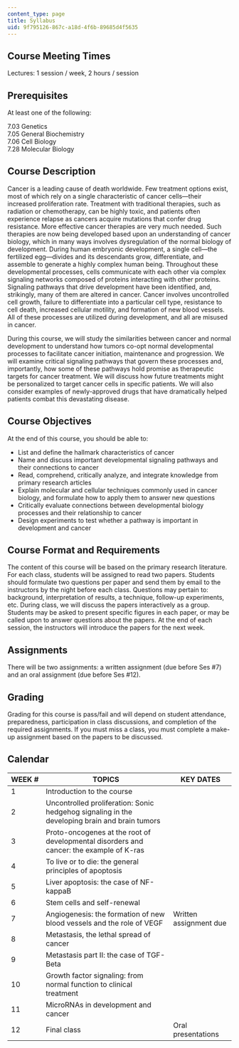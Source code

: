 ```yaml
---
content_type: page
title: Syllabus
uid: 9f795126-867c-a18d-4f6b-89685d4f5635
---
```


Course Meeting Times
--------------------

Lectures: 1 session / week, 2 hours / session

Prerequisites
-------------

At least one of the following:

7.03 Genetics  
7.05 General Biochemistry  
7.06 Cell Biology  
7.28 Molecular Biology

Course Description
------------------

Cancer is a leading cause of death worldwide. Few treatment options exist, most of which rely on a single characteristic of cancer cells—their increased proliferation rate. Treatment with traditional therapies, such as radiation or chemotherapy, can be highly toxic, and patients often experience relapse as cancers acquire mutations that confer drug resistance. More effective cancer therapies are very much needed. Such therapies are now being developed based upon an understanding of cancer biology, which in many ways involves dysregulation of the normal biology of development. During human embryonic development, a single cell—the fertilized egg—divides and its descendants grow, differentiate, and assemble to generate a highly complex human being. Throughout these developmental processes, cells communicate with each other via complex signaling networks composed of proteins interacting with other proteins. Signaling pathways that drive development have been identified, and, strikingly, many of them are altered in cancer. Cancer involves uncontrolled cell growth, failure to differentiate into a particular cell type, resistance to cell death, increased cellular motility, and formation of new blood vessels. All of these processes are utilized during development, and all are misused in cancer.

During this course, we will study the similarities between cancer and normal development to understand how tumors co-opt normal developmental processes to facilitate cancer initiation, maintenance and progression. We will examine critical signaling pathways that govern these processes and, importantly, how some of these pathways hold promise as therapeutic targets for cancer treatment. We will discuss how future treatments might be personalized to target cancer cells in specific patients. We will also consider examples of newly-approved drugs that have dramatically helped patients combat this devastating disease.

Course Objectives
-----------------

At the end of this course, you should be able to:

*   List and define the hallmark characteristics of cancer
*   Name and discuss important developmental signaling pathways and their connections to cancer
*   Read, comprehend, critically analyze, and integrate knowledge from primary research articles
*   Explain molecular and cellular techniques commonly used in cancer biology, and formulate how to apply them to answer new questions
*   Critically evaluate connections between developmental biology processes and their relationship to cancer
*   Design experiments to test whether a pathway is important in development and cancer

Course Format and Requirements
------------------------------

The content of this course will be based on the primary research literature. For each class, students will be assigned to read two papers. Students should formulate two questions per paper and send them by email to the instructors by the night before each class. Questions may pertain to: background, interpretation of results, a technique, follow-up experiments, etc. During class, we will discuss the papers interactively as a group. Students may be asked to present specific figures in each paper, or may be called upon to answer questions about the papers. At the end of each session, the instructors will introduce the papers for the next week.

Assignments
-----------

There will be two assignments: a written assignment (due before Ses #7) and an oral assignment (due before Ses #12).

Grading
-------

Grading for this course is pass/fail and will depend on student attendance, preparedness, participation in class discussions, and completion of the required assignments. If you must miss a class, you must complete a make-up assignment based on the papers to be discussed.

Calendar
--------

| WEEK # | TOPICS | KEY DATES |
| --- | --- | --- |
| 1 | Introduction to the course | &nbsp; |
| 2 | Uncontrolled proliferation: Sonic hedgehog signaling in the developing brain and brain tumors | &nbsp; |
| 3 | Proto-oncogenes at the root of developmental disorders and cancer: the example of K-ras | &nbsp; |
| 4 | To live or to die: the general principles of apoptosis | &nbsp; |
| 5 | Liver apoptosis: the case of NF-kappaB | &nbsp; |
| 6 | Stem cells and self-renewal | &nbsp; |
| 7 | Angiogenesis: the formation of new blood vessels and the role of VEGF | Written assignment due |
| 8 | Metastasis, the lethal spread of cancer | &nbsp; |
| 9 | Metastasis part II: the case of TGF-Beta | &nbsp; |
| 10 | Growth factor signaling: from normal function to clinical treatment | &nbsp; |
| 11 | MicroRNAs in development and cancer | &nbsp; |
| 12 | Final class | Oral presentations